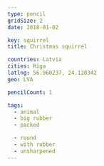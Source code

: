 ```yaml
---
type: pencil
gridSize: 2
date: 2018-01-02

key: squirrel
title: Christmas squirrel

countries: Latvia
cities: Riga
latlng: 56.960237, 24.120342
geo: LVA

pencilCount: 1

tags:
  - animal
  - big rubber
  - packed

  - round
  - with rubber
  - unsharpened
---
```

